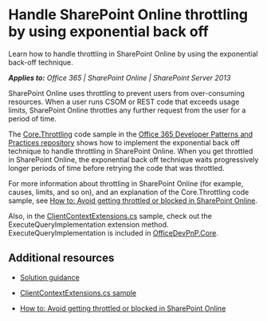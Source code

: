 # Handle SharePoint Online throttling by using exponential back off

Learn how to handle throttling in SharePoint Online by using the exponential back-off technique. 
    
_**Applies to:** Office 365 | SharePoint Online | SharePoint Server 2013_

SharePoint Online uses throttling to prevent users from over-consuming resources. When a user runs CSOM or REST code that exceeds usage limits, SharePoint Online throttles any further request from the user for a period of time. 
    
The [Core.Throttling](https://github.com/SharePoint/PnP/tree/master/Samples/Core.Throttling) code sample in the [Office 365 Developer Patterns and Practices repository](https://github.com/SharePoint/PnP) shows how to implement the exponential back off technique to handle throttling in SharePoint Online. When you get throttled in SharePoint Online, the exponential back off technique waits progressively longer periods of time before retrying the code that was throttled.
    
For more information about throttling in SharePoint Online (for example, causes, limits, and so on), and an explanation of the Core.Throttling code sample, see [How to: Avoid getting throttled or blocked in SharePoint Online](https://msdn.microsoft.com/library/office/dn889829.aspx). 

Also, in the [ClientContextExtensions.cs](https://github.com/SharePoint/PnP-Sites-Core/tree/master/Core/OfficeDevPnP.Core/AppModelExtensions/ClientContextExtensions.cs) sample, check out the ExecuteQueryImplementation extension method. ExecuteQueryImplementation is included in [OfficeDevPnP.Core](https://github.com/SharePoint/PnP-Sites-Core/tree/master/Core/OfficeDevPnP.Core).    

## Additional resources
<a name="bk_addresources"> </a>

-  [Solution guidance](Office-365-development-patterns-and-practices-solution-guidance.md)
    
-  [ClientContextExtensions.cs sample](https://github.com/SharePoint/PnP-Sites-Core/tree/master/Core/OfficeDevPnP.Core/AppModelExtensions/ClientContextExtensions.cs)
    
-  [How to: Avoid getting throttled or blocked in SharePoint Online](https://msdn.microsoft.com/library/office/dn889829.aspx)
